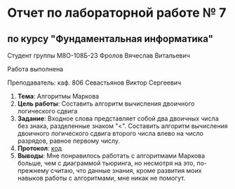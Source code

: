 # Отчет по лабораторной работе № 7
## по курсу "Фундаментальная информатика"

Студент группы М8О-108Б-23 Фролов Вячеслав Витальевич

Работа выполнена 

Преподаватель: каф. 806 Севастьянов Виктор Сергеевич

1. **Тема**: Алгоритмы Маркова
2. **Цель работы**: Составить алгоритм вычисления двоичного логического сдвига
3. **Задание**: Входное слова представляет собой два двоичных числа без знака, разделенные знаком "<". Составить алгоритм вычисления двоичного логического сдвига второго числа влево на число разрядов, равное первому числу.
4. **Протокол**: [код](https://github.com/ukamai/lab/blob/main/folder7/code)
5. **Выводы**: Мне понравилось работать с алгоритмами Маркова больше, чем с диаграммой тьюринга, но несмотря на это, по-прежнему считаю, что данные знания, кроме развития моих навыков работы с алгоритмами, мне никак не помогут. 
